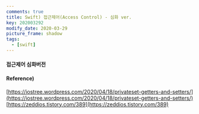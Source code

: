 ```yaml
---
comments: true
title: Swift) 접근제어(Access Control) - 심화 ver.
key: 202003292
modify_date: 2020-03-29
picture_frame: shadow
tags:
  - [swift]
---
```

 
#### 접근제어 심화버전
 

 
#### Reference)
 
[https://iostree.wordpress.com/2020/04/18/privateset-getters-and-setters/](https://iostree.wordpress.com/2020/04/18/privateset-getters-and-setters/)
[https://zeddios.tistory.com/389](https://zeddios.tistory.com/389)
